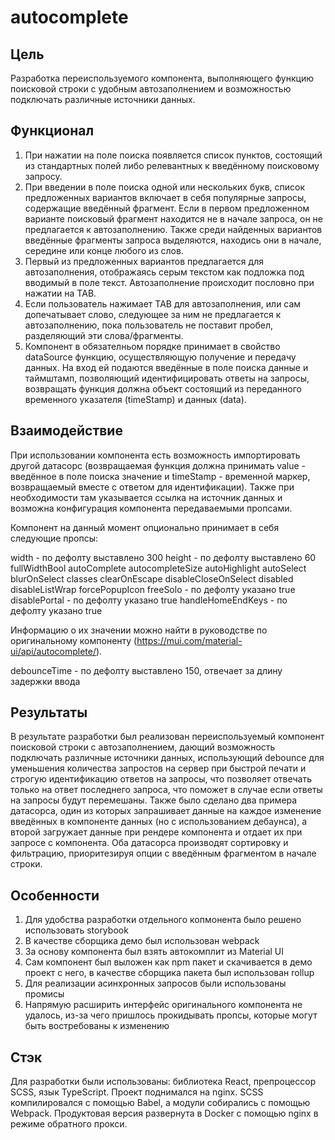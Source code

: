 # autocomplete

## Цель

Разработка переиспользуемого компонента, выполняющего функцию поисковой строки с удобным автозаполнением и возможностью подключать различные источники данных.

## Функционал

1. При нажатии на поле поиска появляется список пунктов, состоящий из стандартных полей либо релевантных к введённому поисковому запросу.
2. При введении в поле поиска одной или нескольких букв, список предложенных вариантов включает в себя популярные запросы, содержащие введённый фрагмент. Eсли в первом предложенном варианте поисковый фрагмент находится не в начале запроса, он не предлагается к автозаполнению. Также среди найденных вариантов введённые фрагменты запроса выделяются, находись они в начале, середине или конце любого из слов.
3. Первый из предложенных вариантов предлагается для автозаполнения, отображаясь серым текстом как подложка под вводимый в поле текст. Автозаполнение происходит пословно при нажатии на TAB.
4. Если пользователь нажимает TAB для автозаполнения, или сам допечатывает слово, следующее за ним не предлагается к автозаполнению, пока пользователь не поставит пробел, разделяющий эти слова/фрагменты.
5. Компонент в обязателньом порядке принимает в свойство dataSource функцию, осуществляющую получение и передачу данных. На вход ей подаются введённые в поле поиска данные и таймштамп, позволяющий идентифицировать ответы на запросы, возвращать функция должна объект состоящий из переданного временного указателя (timeStamp) и данных (data).

## Взаимодействие

При использовании компонента есть возможность импортировать другой датасорс (возвращаемая функция должна принимать value - введённое в поле поиска значение и timeStamp - временной маркер, возвращаемый вместе с ответом для идентификации). Также при необходимости там указывается ссылка на источник данных и возможна конфигурация компонента передаваемыми пропсами.

Компонент на данный момент опционально принимает в себя следующие пропсы:

width - по дефолту выставлено 300
height - по дефолту выставлено 60
fullWidthBool
autoComplete
autocompleteSize
autoHighlight
autoSelect
blurOnSelect
classes
clearOnEscape
disableCloseOnSelect
disabled
disableListWrap
forcePopupIcon
freeSolo - по дефолту указано true
disablePortal - по дефолту указано true
handleHomeEndKeys - по дефолту указано true

Информацию о их значении можно найти в руководстве по оригинальному компоненту (https://mui.com/material-ui/api/autocomplete/).

debounceTime - по дефолту выставлено 150, отвечает за длину задержки ввода

## Результаты

В результате разработки был реализован переиспользуемый компонент поисковой строки с автозаполнением, дающий возможность подключать различные источники данных, использующий debounce для уменьшения количества запростов на сервер при быстрой печати и строгую идентификацию ответов на запросы, что позволяет отвечать только на ответ последнего запроса, что поможет в случае если ответы на запросы будут перемешаны.
Также было сделано два примера датасорса, один из которых запрашивает данные на каждое изменение введённых в компоненте данных (но с использованием дебаунса), а второй загружает данные при рендере компонента и отдает их при запросе с компонента. Оба датасорса производят сортировку и фильтрацию, приоритезируя опции с введённым фрагментом в начале строки.

## Особенности

1. Для удобства разработки отдельного копмонента было решено использовать storybook
2. В качестве сборщика демо был использован webpack
3. За основу компонента был взять автокомплит из Material UI
4. Сам компонент был выложен как npm пакет и скачивается в демо проект с него, в качестве сборщика пакета был использован rollup
5. Для реализации асинхронных запросов были использованы промисы
6. Напрямую расширить интерфейс оригинального компонента не удалось, из-за чего пришлось прокидывать пропсы, которые могут быть востребованы к изменению

## Стэк

Для разработки были использованы: библиотека React, препроцессор SCSS, язык TypeScript. Проект поднимался на nginx. SCSS компилировался с помощью Babel, а модули собирались с помощью Webpack. Продуктовая версия развернута в Docker с помощью nginx в режиме обратного прокси.

